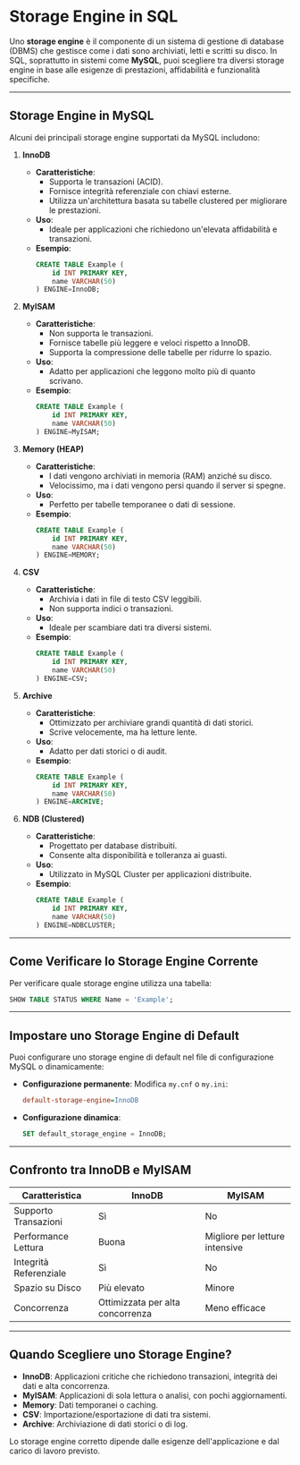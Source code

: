 # Storage Engine in SQL

Uno **storage engine** è il componente di un sistema di gestione di database (DBMS) che gestisce come i dati sono archiviati, letti e scritti su disco. In SQL, soprattutto in sistemi come **MySQL**, puoi scegliere tra diversi storage engine in base alle esigenze di prestazioni, affidabilità e funzionalità specifiche.

---

## Storage Engine in MySQL

Alcuni dei principali storage engine supportati da MySQL includono:

1. **InnoDB**
   - **Caratteristiche**:
     - Supporta le transazioni (ACID).
     - Fornisce integrità referenziale con chiavi esterne.
     - Utilizza un'architettura basata su tabelle clustered per migliorare le prestazioni.
   - **Uso**:
     - Ideale per applicazioni che richiedono un'elevata affidabilità e transazioni.
   - **Esempio**:
     ```sql
     CREATE TABLE Example (
         id INT PRIMARY KEY,
         name VARCHAR(50)
     ) ENGINE=InnoDB;
     ```

2. **MyISAM**
   - **Caratteristiche**:
     - Non supporta le transazioni.
     - Fornisce tabelle più leggere e veloci rispetto a InnoDB.
     - Supporta la compressione delle tabelle per ridurre lo spazio.
   - **Uso**:
     - Adatto per applicazioni che leggono molto più di quanto scrivano.
   - **Esempio**:
     ```sql
     CREATE TABLE Example (
         id INT PRIMARY KEY,
         name VARCHAR(50)
     ) ENGINE=MyISAM;
     ```

3. **Memory (HEAP)**
   - **Caratteristiche**:
     - I dati vengono archiviati in memoria (RAM) anziché su disco.
     - Velocissimo, ma i dati vengono persi quando il server si spegne.
   - **Uso**:
     - Perfetto per tabelle temporanee o dati di sessione.
   - **Esempio**:
     ```sql
     CREATE TABLE Example (
         id INT PRIMARY KEY,
         name VARCHAR(50)
     ) ENGINE=MEMORY;
     ```

4. **CSV**
   - **Caratteristiche**:
     - Archivia i dati in file di testo CSV leggibili.
     - Non supporta indici o transazioni.
   - **Uso**:
     - Ideale per scambiare dati tra diversi sistemi.
   - **Esempio**:
     ```sql
     CREATE TABLE Example (
         id INT PRIMARY KEY,
         name VARCHAR(50)
     ) ENGINE=CSV;
     ```

5. **Archive**
   - **Caratteristiche**:
     - Ottimizzato per archiviare grandi quantità di dati storici.
     - Scrive velocemente, ma ha letture lente.
   - **Uso**:
     - Adatto per dati storici o di audit.
   - **Esempio**:
     ```sql
     CREATE TABLE Example (
         id INT PRIMARY KEY,
         name VARCHAR(50)
     ) ENGINE=ARCHIVE;
     ```

6. **NDB (Clustered)**
   - **Caratteristiche**:
     - Progettato per database distribuiti.
     - Consente alta disponibilità e tolleranza ai guasti.
   - **Uso**:
     - Utilizzato in MySQL Cluster per applicazioni distribuite.
   - **Esempio**:
     ```sql
     CREATE TABLE Example (
         id INT PRIMARY KEY,
         name VARCHAR(50)
     ) ENGINE=NDBCLUSTER;
     ```

---

## Come Verificare lo Storage Engine Corrente
Per verificare quale storage engine utilizza una tabella:

```sql
SHOW TABLE STATUS WHERE Name = 'Example';
```

---

## Impostare uno Storage Engine di Default
Puoi configurare uno storage engine di default nel file di configurazione MySQL o dinamicamente:

- **Configurazione permanente**:
  Modifica `my.cnf` o `my.ini`:
  ```ini
  default-storage-engine=InnoDB
  ```

- **Configurazione dinamica**:
  ```sql
  SET default_storage_engine = InnoDB;
  ```

---

## Confronto tra InnoDB e MyISAM

| Caratteristica       | **InnoDB**                      | **MyISAM**                      |
|----------------------|----------------------------------|----------------------------------|
| Supporto Transazioni | Sì                              | No                               |
| Performance Lettura  | Buona                          | Migliore per letture intensive   |
| Integrità Referenziale| Sì                              | No                               |
| Spazio su Disco      | Più elevato                    | Minore                           |
| Concorrenza          | Ottimizzata per alta concorrenza| Meno efficace                   |

---

## Quando Scegliere uno Storage Engine?
- **InnoDB**: Applicazioni critiche che richiedono transazioni, integrità dei dati e alta concorrenza.
- **MyISAM**: Applicazioni di sola lettura o analisi, con pochi aggiornamenti.
- **Memory**: Dati temporanei o caching.
- **CSV**: Importazione/esportazione di dati tra sistemi.
- **Archive**: Archiviazione di dati storici o di log.

Lo storage engine corretto dipende dalle esigenze dell'applicazione e dal carico di lavoro previsto.